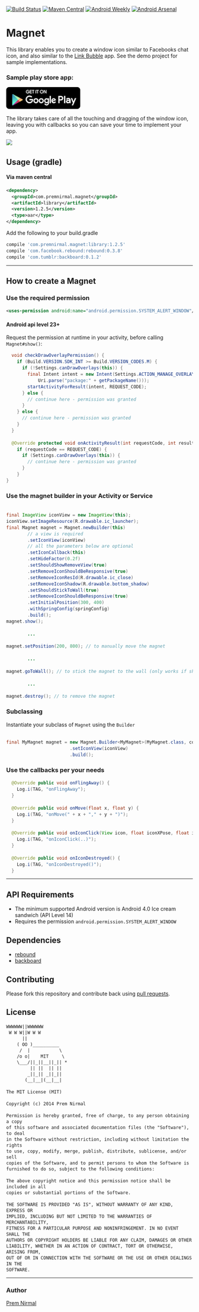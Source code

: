 [![Build Status](https://circleci.com/gh/premnirmal/Magnet.svg?style=shield)](https://circleci.com/gh/premnirmal/Magnet)
[![Maven Central](https://maven-badges.herokuapp.com/maven-central/com.premnirmal.magnet/library/badge.svg)](http://search.maven.org/#artifactdetails|com.premnirmal.magnet|library|1.2.5|)
[![Android Weekly](http://img.shields.io/badge/Android%20Weekly-%23112-2CB3E5.svg?style=flat)](http://androidweekly.net/issues/issue-112)
[![Android Arsenal](https://img.shields.io/badge/Android%20Arsenal-Magnet-brightgreen.svg?style=flat)](https://android-arsenal.com/details/1/1139)

# Magnet

This library enables you to create a window icon similar to Facebooks chat icon, and also similar to the [Link Bubble](https://play.google.com/store/apps/details?id=com.linkbubble.playstore&hl=en) app.
See the demo project for sample implementations.

### Sample play store app:

[![Google play link](google-play-badge.png)](https://play.google.com/store/apps/details?id=com.premnirmal.smoothie)

The library takes care of all the touching and dragging of the window icon, leaving you with callbacks so you can save your time to
implement your app.

![](img/magnet.gif)

## Usage (gradle)

#### Via maven central

``` xml
<dependency>
  <groupId>com.premnirmal.magnet</groupId>
  <artifactId>library</artifactId>
  <version>1.2.5</version>
  <type>aar</type>
</dependency>
```

Add the following to your build.gradle

``` groovy
compile 'com.premnirmal.magnet:library:1.2.5'
compile 'com.facebook.rebound:rebound:0.3.8'
compile 'com.tumblr:backboard:0.1.2'
```

---

## How to create a Magnet

### Use the required permission

``` xml
<uses-permission android:name="android.permission.SYSTEM_ALERT_WINDOW"/>
```

#### Android api level 23+

Request the permission at runtime in your activity, before calling `Magnet#show()`:

``` java
  void checkDrawOverlayPermission() {
    if (Build.VERSION.SDK_INT >= Build.VERSION_CODES.M) {
      if (!Settings.canDrawOverlays(this)) {
        final Intent intent = new Intent(Settings.ACTION_MANAGE_OVERLAY_PERMISSION,
            Uri.parse("package:" + getPackageName()));
        startActivityForResult(intent, REQUEST_CODE);
      } else {
        // continue here - permission was granted
      }
    } else {
      // continue here - permission was granted
    }
  }

  @Override protected void onActivityResult(int requestCode, int resultCode, Intent data) {
    if (requestCode == REQUEST_CODE) {
      if (Settings.canDrawOverlays(this)) {
        // continue here - permission was granted
      }
    }
}
```


### Use the magnet builder in your Activity or Service

``` java

final ImageView iconView = new ImageView(this);
iconView.setImageResource(R.drawable.ic_launcher);
final Magnet magnet = Magnet.newBuilder(this)
        // a view is required
        .setIconView(iconView)
        // all the parameters below are optional
        .setIconCallback(this)
        .setHideFactor(0.2f)
        .setShouldShowRemoveView(true)
        .setRemoveIconShouldBeResponsive(true)
        .setRemoveIconResId(R.drawable.ic_close)
        .setRemoveIconShadow(R.drawable.bottom_shadow)
        .setShouldStickToWall(true)
        .setRemoveIconShouldBeResponsive(true)
        .setInitialPosition(300, 400)
        .withSpringConfig(springConfig)
        .build();
magnet.show();

        ...

magnet.setPosition(200, 800); // to manually move the magnet

        ...

magnet.goToWall(); // to stick the magnet to the wall (only works if shouldStickToXWall or shouldStickToYWall is enabled)

        ...

magnet.destroy(); // to remove the magnet
```

### Subclassing

Instantiate your subclass of `Magnet` using the `Builder`

``` java

final MyMagnet magnet = new Magnet.Builder<MyMagnet>(MyMagnet.class, context)
                        .setIconView(iconView)
                        .build();
```


### Use the callbacks per your needs

``` java
  @Override public void onFlingAway() {
    Log.i(TAG, "onFlingAway");
  }

  @Override public void onMove(float x, float y) {
    Log.i(TAG, "onMove(" + x + "," + y + ")");
  }

  @Override public void onIconClick(View icon, float iconXPose, float iconYPose) {
    Log.i(TAG, "onIconClick(..)");
  }

  @Override public void onIconDestroyed() {
    Log.i(TAG, "onIconDestroyed()");
  }
```

---

## API Requirements

- The minimum supported Android version is Android 4.0 Ice cream sandwich (API Level 14)
- Requires the permission `android.permission.SYSTEM_ALERT_WINDOW`

## Dependencies

- [rebound](http://facebook.github.io/rebound)
- [backboard](https://github.com/tumblr/Backboard)

## Contributing

Please fork this repository and contribute back using [pull requests](https://github.com/premnirmal/Magnet/pulls).

## License

```
WWWWWW||WWWWWW
 W W W||W W W
      ||
    ( OO )__________
     /  |           \
    /o o|    MIT     \
    \___/||_||__||_|| *
         || ||  || ||
        _||_|| _||_||
       (__|__|(__|__|

The MIT License (MIT)

Copyright (c) 2014 Prem Nirmal

Permission is hereby granted, free of charge, to any person obtaining a copy
of this software and associated documentation files (the "Software"), to deal
in the Software without restriction, including without limitation the rights
to use, copy, modify, merge, publish, distribute, sublicense, and/or sell
copies of the Software, and to permit persons to whom the Software is
furnished to do so, subject to the following conditions:

The above copyright notice and this permission notice shall be included in all
copies or substantial portions of the Software.

THE SOFTWARE IS PROVIDED "AS IS", WITHOUT WARRANTY OF ANY KIND, EXPRESS OR
IMPLIED, INCLUDING BUT NOT LIMITED TO THE WARRANTIES OF MERCHANTABILITY,
FITNESS FOR A PARTICULAR PURPOSE AND NONINFRINGEMENT. IN NO EVENT SHALL THE
AUTHORS OR COPYRIGHT HOLDERS BE LIABLE FOR ANY CLAIM, DAMAGES OR OTHER
LIABILITY, WHETHER IN AN ACTION OF CONTRACT, TORT OR OTHERWISE, ARISING FROM,
OUT OF OR IN CONNECTION WITH THE SOFTWARE OR THE USE OR OTHER DEALINGS IN THE
SOFTWARE.
```


---

### Author
[Prem Nirmal](http://premnirmal.me/)
